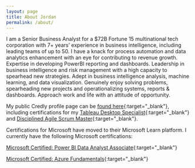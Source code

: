 ```yaml
---
layout: page
title: About Jordan
permalink: /about/
---
```


I am a Senior Business Analyst for a $72B Fortune 15 multinational tech corporation with 7+ years’ experience in business intelligence, including leading teams of up to 50. I have a knack for process automation and data analytics enhancement with an eye for contributing to revenue growth. Expertise in developing PowerBI reporting and dashboards. Leadership in business intelligence and risk management with a high capacity to spearhead new strategies. Adept in business intelligence analysis, machine learning, and data visualization. Genuinely enjoy solving problems, spearheading new projects and operationalizing systems, reports & dashboards. Approach work and life with an attitude of opportunity.

My public Credly profile page can be [found here][credly-profile]{:target="_blank"}, including certifications for my [Tableau Desktop Specialist][tableau-desktop-specialist]{:target="_blank"} and [Disciplined Agile Scrum Master][disciplined-agile-scrum-master]{:target="_blank"}.

Certifications for Microsoft have moved to their Microsoft Learn platform.  I currently have the following Microsoft certifications:

[Microsoft Certified: Power BI Data Analyst Associate][power-bi-data-analyst]{:target="_blank"}

[Microsoft Certified: Azure Fundamentals][azure-fundamentals]{:target="_blank"}

[jekyll-organization]: https://github.com/jekyll
[credly-profile]: https://www.credly.com/users/jordan-martinetti
[tableau-desktop-specialist]: https://www.credly.com/badges/446a872b-b398-40ed-a0df-1ab360ba8c15/public_url
[disciplined-agile-scrum-master]: https://www.credly.com/badges/724b1fa4-5515-40f4-8a24-ffaa4e56a4f0/public_url
[power-bi-data-analyst]: https://learn.microsoft.com/api/credentials/share/en-us/Jordan-2340/63EB3F60C275D5CD?sharingId=571827CDA607A7C2
[azure-fundamentals]: https://learn.microsoft.com/api/credentials/share/en-us/Jordan-2340/FE786137DF488962?sharingId=571827CDA607A7C2
